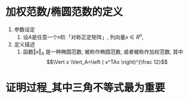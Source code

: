 # 加权范数/椭圆范数的定义

1. 参数设定
	1. 设$A$是任意一个$n$阶「对称正定矩阵」, 列向量$x\in R^n$,
2. 定义描述
	1. 函数$\Vert x \Vert_A$ 是一种椭圆范数, 被称作椭圆范数, 或者被称作加权范数, 其中$$\Vert x \Vert_A=\left ( x^TAx \right)^{\frac 12}$$


# 证明过程_其中三角不等式最为重要